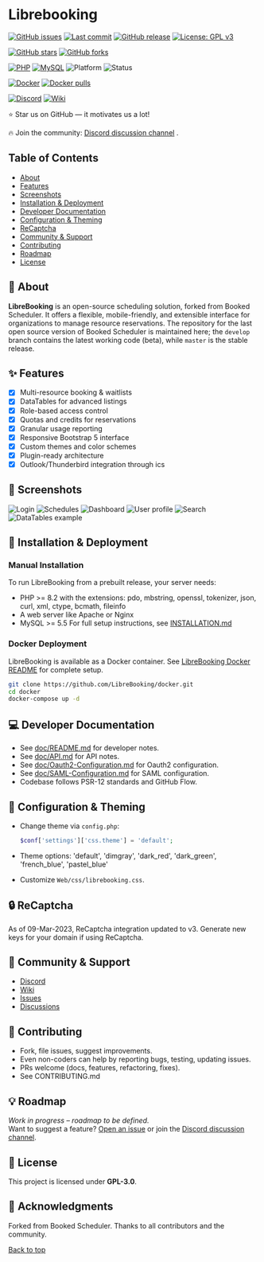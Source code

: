 
# Librebooking

[![GitHub issues](https://img.shields.io/github/issues/LibreBooking/app)](https://github.com/LibreBooking/app/issues)
[![Last commit](https://img.shields.io/github/last-commit/LibreBooking/app)](https://github.com/LibreBooking/app/commits)
[![GitHub release](https://img.shields.io/github/v/release/LibreBooking/app?include_prereleases)](https://github.com/LibreBooking/app/releases)
[![License: GPL v3](https://img.shields.io/badge/license-GPLv3-blue.svg)](./LICENSE.md)

[![GitHub stars](https://img.shields.io/github/stars/LibreBooking/app?style=flat)](https://github.com/LibreBooking/app/stargazers)
[![GitHub forks](https://img.shields.io/github/forks/LibreBooking/app?style=flat)](https://github.com/LibreBooking/app/network)

[![PHP](https://img.shields.io/badge/PHP-8.2%2B-brightgreen.svg?logo=php)](https://www.php.net/)
[![MySQL](https://img.shields.io/badge/MySQL-5.5%2B-blue.svg?logo=mysql)](https://www.mysql.com/)
![Platform](https://img.shields.io/badge/Platform-Web-lightgrey)
![Status](https://img.shields.io/badge/Status-Active-green)

[![Docker](https://img.shields.io/badge/Docker-Supported-blue?logo=docker)](https://github.com/LibreBooking/docker)
[![Docker pulls](https://img.shields.io/docker/pulls/librebooking/librebooking)](https://github.com/LibreBooking/docker)

[![Discord](https://img.shields.io/badge/Discord-5865F2?style=flat&logo=discord&logoColor=white)](https://discord.gg/4TGThPtmX8)
[![Wiki](https://img.shields.io/badge/Wiki-Available-lightgrey?logo=read-the-docs)](https://github.com/LibreBooking/app/wiki)

⭐ Star us on GitHub — it motivates us a lot!

🔥 Join the community: [Discord discussion channel](https://discord.gg/4TGThPtmX8) .

## Table of Contents

- [About](#-about)
- [Features](#-features)
- [Screenshots](#-screenshots)
- [Installation & Deployment](#-installation--deployment)
- [Developer Documentation](#-developer-documentation)
- [Configuration & Theming](#-configuration--theming)
- [ReCaptcha](#-recaptcha)
- [Community & Support](#-community--support)
- [Contributing](#-contributing)
- [Roadmap](#-roadmap)
- [License](#-license)

## 🚀 About

**LibreBooking** is an open-source scheduling solution, forked from Booked Scheduler. It offers a flexible, mobile-friendly, and extensible interface for organizations to manage resource reservations. The repository for the last open source version of Booked Scheduler is maintained here; the `develop` branch contains the latest working code (beta), while `master` is the stable release.

## ✨ Features

- [x] Multi-resource booking & waitlists
- [x] DataTables for advanced listings
- [x] Role-based access control
- [x] Quotas and credits for reservations
- [x] Granular usage reporting
- [x] Responsive Bootstrap 5 interface
- [x] Custom themes and color schemes
- [x] Plugin-ready architecture
- [x] Outlook/Thunderbird integration through ics

## 📸 Screenshots

![Login](./Web/img/readme/02.png)
![Schedules](./Web/img/readme/06.png)
![Dashboard](./Web/img/readme/03.png)
![User profile](./Web/img/readme/04.png)
![Search](./Web/img/readme/07.png)
![DataTables example](./Web/img/readme/15.png)

## 🔧 Installation & Deployment

### Manual Installation

To run LibreBooking from a prebuilt release, your server needs:

- PHP >= 8.2 with the  extensions: pdo, mbstring, openssl, tokenizer, json, curl, xml, ctype, bcmath, fileinfo
- A web server like Apache or Nginx
- MySQL >= 5.5
For full setup instructions, see [INSTALLATION.md](./doc/INSTALLATION.md)

### Docker Deployment

LibreBooking is available as a Docker container. See [LibreBooking Docker README](https://github.com/LibreBooking/docker) for complete setup.

```bash
git clone https://github.com/LibreBooking/docker.git
cd docker
docker-compose up -d
```

## 💻 Developer Documentation

- See [doc/README.md](./doc/README.md) for developer notes.
- See [doc/API.md](./doc/API.md) for API notes.
- See [doc/Oauth2-Configuration.md](./doc/Oauth2-Configuration.md) for Oauth2 configuration.
- See [doc/SAML-Configuration.md](./doc/SAML-Configuration.md) for SAML configuration.
- Codebase follows PSR-12 standards and GitHub Flow.

## 🎨 Configuration & Theming

- Change theme via `config.php`:

  ```php
  $conf['settings']['css.theme'] = 'default';
  ```

- Theme options: 'default', 'dimgray', 'dark_red', 'dark_green', 'french_blue', 'pastel_blue'
- Customize `Web/css/librebooking.css`.

## 🔒 ReCaptcha

As of 09-Mar-2023, ReCaptcha integration updated to v3. Generate new keys for your domain if using ReCaptcha.

## 💬 Community & Support

- [Discord](https://discord.gg/4TGThPtmX8)
- [Wiki](https://github.com/LibreBooking/app/wiki)
- [Issues](https://github.com/LibreBooking/app/issues)
- [Discussions](https://github.com/LibreBooking/app/discussions)

## 🤝 Contributing

- Fork, file issues, suggest improvements.
- Even non-coders can help by reporting bugs, testing, updating issues.
- PRs welcome (docs, features, refactoring, fixes).
- See CONTRIBUTING.md

## 💡 Roadmap

_Work in progress – roadmap to be defined._  
Want to suggest a feature? [Open an issue](https://github.com/LibreBooking/app/issues) or join the [Discord discussion channel](https://discord.gg/4TGThPtmX8).

## 📜 License

This project is licensed under **GPL-3.0**.

## 🙏 Acknowledgments

Forked from Booked Scheduler. Thanks to all contributors and the community.

[Back to top](#librebooking)
